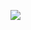 ![](https://github-readme-stats.vercel.app/api?username=rrrrind&count_private=true&show_icons=true&theme=graywhite)
<!--
[![Top Langs](https://github-readme-stats.vercel.app/api/top-langs/?username=rrrrind&layout=compact)](https://github.com/rrrrind/github-readme-stats)
-->
